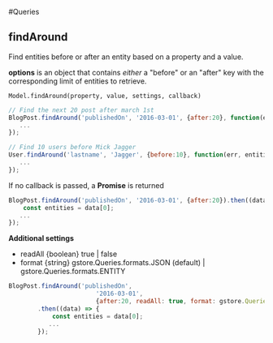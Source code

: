 #Queries

## findAround

Find entities before or after an entity based on a property and a value.


**options** is an object that contains *either* a "before" or an "after" key with the corresponding limit of entities to retrieve.


`Model.findAround(property, value, settings, callback)`



```js
// Find the next 20 post after march 1st
BlogPost.findAround('publishedOn', '2016-03-01', {after:20}, function(err, entities){
   ...
});

// Find 10 users before Mick Jagger
User.findAround('lastname', 'Jagger', {before:10}, function(err, entities){
   ...
});

```

If no callback is passed, a **Promise** is returned

```js
BlogPost.findAround('publishedOn', '2016-03-01', {after:20}).then((data) => {
	const entities = data[0];
   ...
});
```

**Additional settings**

- readAll {boolean} true | false
- format {string} gstore.Queries.formats.JSON (default) | gstore.Queries.formats.ENTITY

```js
BlogPost.findAround('publishedOn',
						'2016-03-01',
						{after:20, readAll: true, format: gstore.Queries.formats.ENTITY})
		.then((data) => {
			const entities = data[0];
		   ...
		});
```
